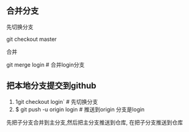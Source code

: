 



## 合并分支

先切换分支

git checkout master

合并

git merge login # 合并login分支





## 把本地分支提交到github

1. 1git checkout login` # 先切换分支 
2. $ git push -u origin login    # 推送到origin  分支是login





先把子分支合并到主分支,然后把主分支推送到仓库, 在把子分支推送到仓库